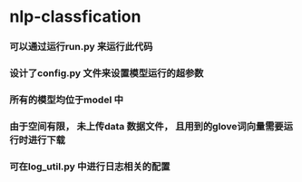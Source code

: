 # nlp-classfication
### 可以通过运行run.py 来运行此代码
### 设计了config.py 文件来设置模型运行的超参数
### 所有的模型均位于model 中
### 由于空间有限， 未上传data 数据文件， 且用到的glove词向量需要运行时进行下载
### 可在log_util.py 中进行日志相关的配置
